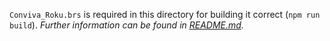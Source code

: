 `Conviva_Roku.brs` is required in this directory for building it correct (`npm run build`). _Further information can be found in [README.md](../../../../README.md)._
